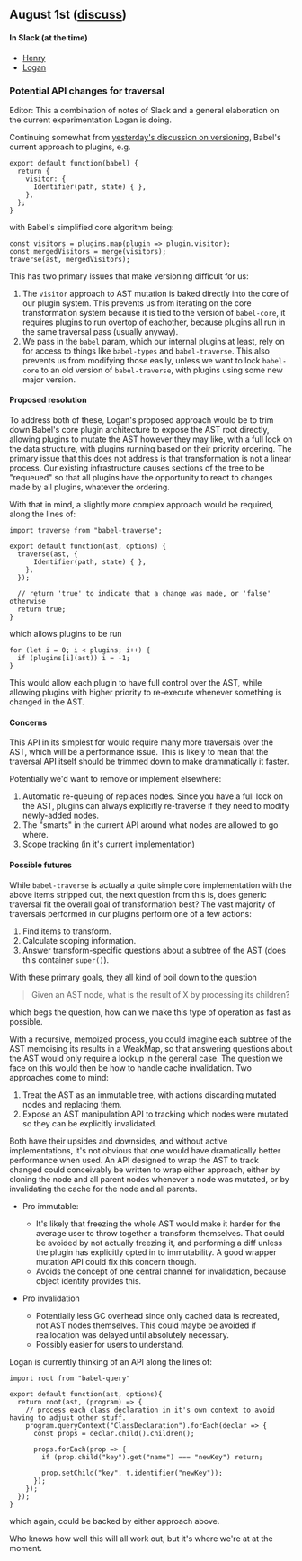 
## August 1st ([discuss](https://github.com/babel/notes/pull/3))

#### In Slack (at the time)

* [Henry](https://twitter.com/left_pad)
* [Logan](https://twitter.com/loganfsmyth)

### Potential API changes for traversal

Editor: This a combination of notes of Slack and a general elaboration on the current experimentation Logan is doing.

Continuing somewhat from [yesterday's discussion on versioning](https://github.com/loganfsmyth/notes/blob/master/2016-07/july-31.md#future-of-babels-release-process-and-its-ecosystem), Babel's current approach to plugins, e.g.

```
export default function(babel) {
  return {
    visitor: {
      Identifier(path, state) { },
    },
  };
}
```

with Babel's simplified core algorithm being:

```
const visitors = plugins.map(plugin => plugin.visitor);
const mergedVisitors = merge(visitors);
traverse(ast, mergedVisitors);
```

This has two primary issues that make versioning difficult for us:

1. The `visitor` approach to AST mutation is baked directly into the core of our plugin system. This prevents us from iterating on the core transformation system because it is tied to the version of `babel-core`, it requires plugins to run overtop of eachother, because plugins all run in the same traversal pass (usually anyway).
2. We pass in the `babel` param, which our internal plugins at least, rely on for access to things like `babel-types` and `babel-traverse`. This also prevents us from modifying those easily, unless we want to lock `babel-core` to an old version of `babel-traverse`, with plugins using some new major version.

#### Proposed resolution

To address both of these, Logan's proposed approach would be to trim down Babel's core plugin architecture to expose the AST root directly, allowing plugins to mutate the AST however they may like, with a full lock on the data structure, with plugins running based on their priority ordering. The primary issue that this does not address is that transformation is not a linear process. Our existing infrastructure causes sections of the tree to be "requeued" so that all plugins have the opportunity to react to changes made by all plugins, whatever the ordering.

With that in mind, a slightly more complex approach would be required, along the lines of:

```
import traverse from "babel-traverse";

export default function(ast, options) {
  traverse(ast, {
      Identifier(path, state) { },
    },
  });

  // return 'true' to indicate that a change was made, or 'false' otherwise
  return true;
}
```

which allows plugins to be run

```
for (let i = 0; i < plugins; i++) {
  if (plugins[i](ast)) i = -1;
}
```

This would allow each plugin to have full control over the AST, while allowing plugins with higher priority to re-execute whenever something is changed in the AST.

#### Concerns

This API in its simplest for would require many more traversals over the AST, which will be a performance issue. This is likely to mean that the traversal API itself should be trimmed down to make drammatically it faster.

Potentially we'd want to remove or implement elsewhere:

1. Automatic re-queuing of replaces nodes. Since you have a full lock on the AST, plugins can always explicitly re-traverse if they need to modify newly-added nodes.
2. The "smarts" in the current API around what nodes are allowed to go where.
3. Scope tracking (in it's current implementation)


#### Possible futures

While `babel-traverse` is actually a quite simple core implementation with the above items stripped out, the next question from this is, does generic traversal fit the overall goal of transformation best? The vast majority of traversals performed in our plugins perform one of a few actions:

1. Find items to transform.
2. Calculate scoping information.
3. Answer transform-specific questions about a subtree of the AST (does this container `super()`).

With these primary goals, they all kind of boil down to the question

> Given an AST node, what is the result of X by processing its children?

which begs the question, how can we make this type of operation as fast as possible.

With a recursive, memoized process, you could imagine each subtree of the AST memoising its results in a WeakMap, so that answering questions about the AST would only require a lookup in the general case. The question we face on this would then be how to handle cache invalidation. Two approaches come to mind:

1. Treat the AST as an immutable tree, with actions discarding mutated nodes and replacing them.
2. Expose an AST manipulation API to tracking which nodes were mutated so they can be explicitly invalidated.

Both have their upsides and downsides, and without active implementations, it's not obvious that one would have dramatically better performance when used. An API designed to wrap the AST to track changed could conceivably be written to wrap either approach, either by cloning the node and all parent nodes whenever a node was mutated, or by invalidating the cache for the node and all parents.

* Pro immutable:
  * It's likely that freezing the whole AST would make it harder for the average user to throw together a transform themselves. That could be avoided by not actually freezing it, and performing a diff unless the plugin has explicitly opted in to immutability. A good wrapper mutation API could fix this concern though.
  * Avoids the concept of one central channel for invalidation, because object identity provides this.

* Pro invalidation
  * Potentially less GC overhead since only cached data is recreated, not AST nodes themselves. This could maybe be avoided if reallocation was delayed until absolutely necessary.
  * Possibly easier for users to understand.

Logan is currently thinking of an API along the lines of:

```
import root from "babel-query"

export default function(ast, options){
  return root(ast, (program) => {
    // process each class declaration in it's own context to avoid having to adjust other stuff.
    program.queryContext("ClassDeclaration").forEach(declar => {
      const props = declar.child().children();

      props.forEach(prop => {
        if (prop.child("key").get("name") === "newKey") return;

        prop.setChild("key", t.identifier("newKey"));
      });
    });
  });
}
```

which again, could be backed by either approach above.

Who knows how well this will all work out, but it's where we're at at the moment.
